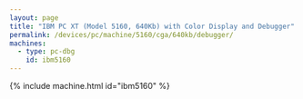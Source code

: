 ```yaml
---
layout: page
title: "IBM PC XT (Model 5160, 640Kb) with Color Display and Debugger"
permalink: /devices/pc/machine/5160/cga/640kb/debugger/
machines:
  - type: pc-dbg
    id: ibm5160
---
```


{% include machine.html id="ibm5160" %}
